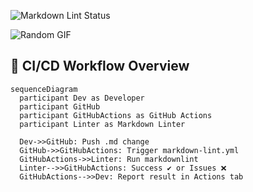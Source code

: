 ![Markdown Lint Status](https://github.com/kyk-131/markdown_lint/actions/workflows/markdown-lint.yml/badge.svg)

![Random GIF](https://i.redd.it/i94b83av8vg81.gif)







## 🧪 CI/CD Workflow Overview

```mermaid
sequenceDiagram
  participant Dev as Developer
  participant GitHub
  participant GitHubActions as GitHub Actions
  participant Linter as Markdown Linter

  Dev->>GitHub: Push .md change
  GitHub->>GitHubActions: Trigger markdown-lint.yml
  GitHubActions->>Linter: Run markdownlint
  Linter-->>GitHubActions: Success ✔ or Issues ❌
  GitHubActions-->>Dev: Report result in Actions tab
